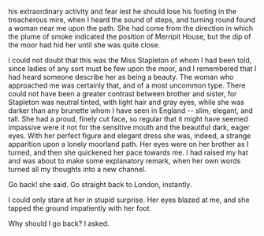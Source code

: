 his extraordinary activity and fear lest he should lose his footing in
the treacherous mire, when I heard the sound of steps, and turning round
found a woman near me upon the path. She had come from the direction in
which the plume of smoke indicated the position of Merripit House, but
the dip of the moor had hid her until she was quite close.

I could not doubt that this was the Miss Stapleton of whom I had been
told, since ladies of any sort must be few upon the moor, and I
remembered that I had heard someone describe her as being a beauty. The
woman who approached me was certainly that, and of a most uncommon type.
There could not have been a greater contrast between brother and sister,
for Stapleton was neutral tinted, with light hair and gray eyes, while
she was darker than any brunette whom I have seen in England -- slim,
elegant, and tall. She had a proud, finely cut face, so regular that it
might have seemed impassive were it not for the sensitive mouth and the
beautiful dark, eager eyes. With her perfect figure and elegant dress
she was, indeed, a strange apparition upon a lonely moorland path. Her
eyes were on her brother as I turned, and then she quickened her pace
towards me. I had raised my hat and was about to make some explanatory
remark, when her own words turned all my thoughts into a new channel.

Go back! she said. Go straight back to London, instantly.

I could only stare at her in stupid surprise. Her eyes blazed at me, and
she tapped the ground impatiently with her foot.

Why should I go back? I asked.
